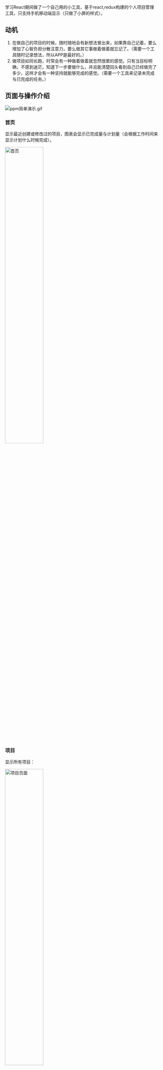 学习React期间做了一个自己用的小工具，基于react,redux构建的个人项目管理工具，只支持手机移动端显示（只做了小屏的样式）。

## 动机
1. 在做自己的项目的时候，随时随地会有新想法冒出来，如果靠自己记着，要么增加了心智负担分散注意力，要么做其它事做着做着就忘记了。（需要一个工具随时记录想法，所以APP是最好的。）
2. 做项目如同长跑，时常会有一种做着做着就忽然很累的感觉。只有当目标明确，不感到迷茫，知道下一步要做什么，并且能清楚回头看到自己已经做完了多少，这样才会有一种坚持就能够完成的感觉。（需要一个工具来记录未完成与已完成的任务。）

## 页面与操作介绍

![ppm简单演示.gif](https://i.loli.net/2019/08/04/wsRyt5pHJWnZ47F.gif)


### 首页
显示最近创建或修改过的项目，图表会显示已完成量与计划量（会根据工作时间来显示计划什么时候完成）。

<div >
  <img width="50%" src="https://i.loli.net/2019/08/04/8KFX9rMJiGhvqHf.jpg" alt="首页"/>
</div>
<!-- ![首页.jpg](https://i.loli.net/2019/08/04/8KFX9rMJiGhvqHf.jpg) -->

### 项目
显示所有项目：

<div >
  <img width="50%" src="https://i.loli.net/2019/08/04/tR24muFxaBiUgqA.jpg"  alt="项目页面"/>
</div>
<!-- ![项目页面.jpg](https://i.loli.net/2019/08/04/tR24muFxaBiUgqA.jpg) -->

### 设置
数据备份（云端备份需要GitHub授权登陆用于区分用户）与相关设置：

<div >
  <img width="50%" src="https://i.loli.net/2019/08/04/T8q2LQ3fCEHBvuk.jpg" alt="设置页面"/>
</div>
<!-- ![设置页面.jpg](https://i.loli.net/2019/08/04/T8q2LQ3fCEHBvuk.jpg) -->


### 添加至主屏幕
使用时，建议使用chrome浏览器打开并添加到主屏幕，这样就没有网址栏：

<div >
  <img width="50%" src="https://i.loli.net/2019/08/04/T92xGuWbL4dqzyn.png" alt="添加至主屏幕"/>
</div>
<!-- ![添加至主屏幕就没有网址栏.png](https://i.loli.net/2019/08/04/T92xGuWbL4dqzyn.png) -->

## 部署与技术文档

- [技术文档](https://github.com/alwxkxk/personal-project-manager/wiki/%E6%8A%80%E6%9C%AF%E6%96%87%E6%A1%A3)
- [后端部署（parse server）](https://github.com/alwxkxk/personal-project-manager/wiki/2.%E5%90%8E%E7%AB%AF%E9%83%A8%E7%BD%B2%EF%BC%88parse-server%EF%BC%89)

